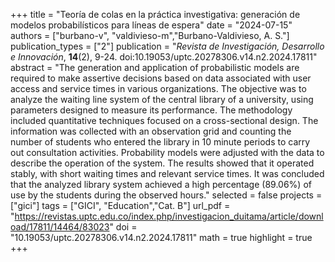 +++
title = "Teoría de colas en la práctica investigativa: generación de modelos probabilísticos para líneas de espera"
date = "2024-07-15"
authors = ["burbano-v", "valdivieso-m","Burbano-Valdivieso, A. S."]
publication_types = ["2"]
publication = "*Revista de Investigación, Desarrollo e Innovación*, **14**(2), 9-24. doi:10.19053/uptc.20278306.v14.n2.2024.17811"
abstract = "The generation and application of probabilistic models are required to make assertive decisions based on data associated with user access and service times in various organizations. The objective was to analyze the waiting line system of the central library of a university, using parameters designed to measure its performance. The methodology included quantitative techniques focused on a cross-sectional design. The information was collected with an observation grid and counting the number of students who entered the library in 10 minute periods to carry out consultation activities. Probability models were adjusted with the data to describe the operation of the system. The results showed that it operated stably, with short waiting times and relevant service times. It was concluded that the analyzed library system achieved a high percentage (89.06%) of use by the students during the observed hours."
selected = false
projects = ["gici"]
tags = ["GICI", "Education","Cat. B"]
url_pdf = "https://revistas.uptc.edu.co/index.php/investigacion_duitama/article/download/17811/14464/83023"
doi = "10.19053/uptc.20278306.v14.n2.2024.17811"
math = true
highlight = true
+++
